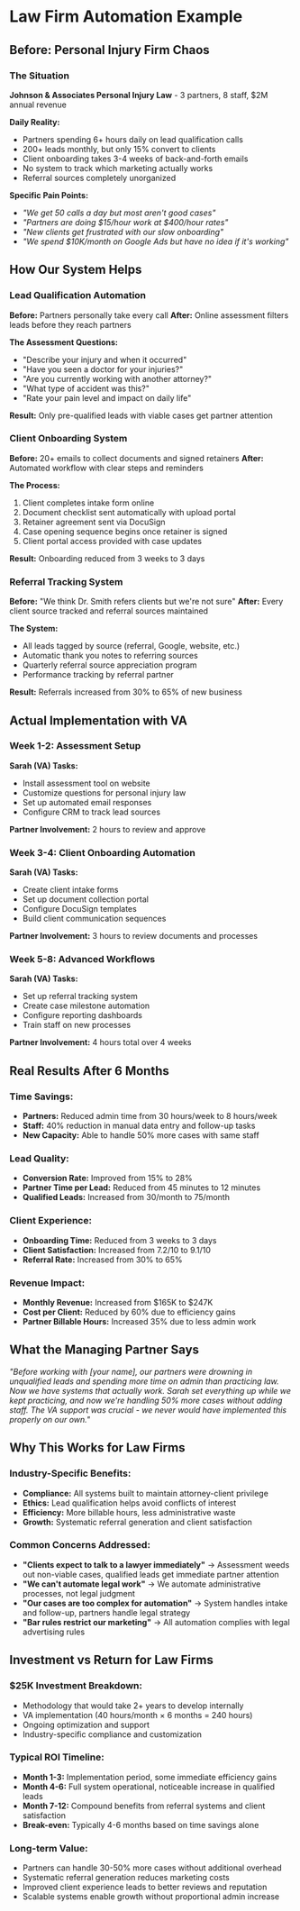 # Law Firm Automation Example

## Before: Personal Injury Firm Chaos

### The Situation
**Johnson & Associates Personal Injury Law** - 3 partners, 8 staff, $2M annual revenue

**Daily Reality:**
- Partners spending 6+ hours daily on lead qualification calls
- 200+ leads monthly, but only 15% convert to clients
- Client onboarding takes 3-4 weeks of back-and-forth emails
- No system to track which marketing actually works
- Referral sources completely unorganized

**Specific Pain Points:**
- *"We get 50 calls a day but most aren't good cases"*
- *"Partners are doing $15/hour work at $400/hour rates"*
- *"New clients get frustrated with our slow onboarding"*
- *"We spend $10K/month on Google Ads but have no idea if it's working"*

## How Our System Helps

### Lead Qualification Automation
**Before:** Partners personally take every call
**After:** Online assessment filters leads before they reach partners

**The Assessment Questions:**
- "Describe your injury and when it occurred"
- "Have you seen a doctor for your injuries?"
- "Are you currently working with another attorney?"
- "What type of accident was this?"
- "Rate your pain level and impact on daily life"

**Result:** Only pre-qualified leads with viable cases get partner attention

### Client Onboarding System
**Before:** 20+ emails to collect documents and signed retainers
**After:** Automated workflow with clear steps and reminders

**The Process:**
1. Client completes intake form online
2. Document checklist sent automatically with upload portal
3. Retainer agreement sent via DocuSign
4. Case opening sequence begins once retainer is signed
5. Client portal access provided with case updates

**Result:** Onboarding reduced from 3 weeks to 3 days

### Referral Tracking System
**Before:** "We think Dr. Smith refers clients but we're not sure"
**After:** Every client source tracked and referral sources maintained

**The System:**
- All leads tagged by source (referral, Google, website, etc.)
- Automatic thank you notes to referring sources
- Quarterly referral source appreciation program
- Performance tracking by referral partner

**Result:** Referrals increased from 30% to 65% of new business

## Actual Implementation with VA

### Week 1-2: Assessment Setup
**Sarah (VA) Tasks:**
- Install assessment tool on website
- Customize questions for personal injury law
- Set up automated email responses
- Configure CRM to track lead sources

**Partner Involvement:** 2 hours to review and approve

### Week 3-4: Client Onboarding Automation
**Sarah (VA) Tasks:**
- Create client intake forms
- Set up document collection portal
- Configure DocuSign templates
- Build client communication sequences

**Partner Involvement:** 3 hours to review documents and processes

### Week 5-8: Advanced Workflows
**Sarah (VA) Tasks:**
- Set up referral tracking system
- Create case milestone automation
- Configure reporting dashboards
- Train staff on new processes

**Partner Involvement:** 4 hours total over 4 weeks

## Real Results After 6 Months

### Time Savings:
- **Partners:** Reduced admin time from 30 hours/week to 8 hours/week
- **Staff:** 40% reduction in manual data entry and follow-up tasks
- **New Capacity:** Able to handle 50% more cases with same staff

### Lead Quality:
- **Conversion Rate:** Improved from 15% to 28%
- **Partner Time per Lead:** Reduced from 45 minutes to 12 minutes
- **Qualified Leads:** Increased from 30/month to 75/month

### Client Experience:
- **Onboarding Time:** Reduced from 3 weeks to 3 days
- **Client Satisfaction:** Increased from 7.2/10 to 9.1/10
- **Referral Rate:** Increased from 30% to 65%

### Revenue Impact:
- **Monthly Revenue:** Increased from $165K to $247K
- **Cost per Client:** Reduced by 60% due to efficiency gains
- **Partner Billable Hours:** Increased 35% due to less admin work

## What the Managing Partner Says

*"Before working with [your name], our partners were drowning in unqualified leads and spending more time on admin than practicing law. Now we have systems that actually work. Sarah set everything up while we kept practicing, and now we're handling 50% more cases without adding staff. The VA support was crucial - we never would have implemented this properly on our own."*

## Why This Works for Law Firms

### Industry-Specific Benefits:
- **Compliance:** All systems built to maintain attorney-client privilege
- **Ethics:** Lead qualification helps avoid conflicts of interest
- **Efficiency:** More billable hours, less administrative waste
- **Growth:** Systematic referral generation and client satisfaction

### Common Concerns Addressed:
- **"Clients expect to talk to a lawyer immediately"** → Assessment weeds out non-viable cases, qualified leads get immediate partner attention
- **"We can't automate legal work"** → We automate administrative processes, not legal judgment
- **"Our cases are too complex for automation"** → System handles intake and follow-up, partners handle legal strategy
- **"Bar rules restrict our marketing"** → All automation complies with legal advertising rules

## Investment vs Return for Law Firms

### $25K Investment Breakdown:
- Methodology that would take 2+ years to develop internally
- VA implementation (40 hours/month × 6 months = 240 hours)
- Ongoing optimization and support
- Industry-specific compliance and customization

### Typical ROI Timeline:
- **Month 1-3:** Implementation period, some immediate efficiency gains
- **Month 4-6:** Full system operational, noticeable increase in qualified leads
- **Month 7-12:** Compound benefits from referral systems and client satisfaction
- **Break-even:** Typically 4-6 months based on time savings alone

### Long-term Value:
- Partners can handle 30-50% more cases without additional overhead
- Systematic referral generation reduces marketing costs
- Improved client experience leads to better reviews and reputation
- Scalable systems enable growth without proportional admin increase